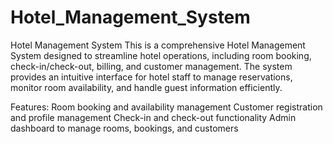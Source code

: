 # Hotel_Management_System
Hotel Management System
This is a comprehensive Hotel Management System designed to streamline hotel operations, including room booking, check-in/check-out, billing, and customer management. The system provides an intuitive interface for hotel staff to manage reservations, monitor room availability, and handle guest information efficiently.

Features:
Room booking and availability management
Customer registration and profile management
Check-in and check-out functionality
Admin dashboard to manage rooms, bookings, and customers
